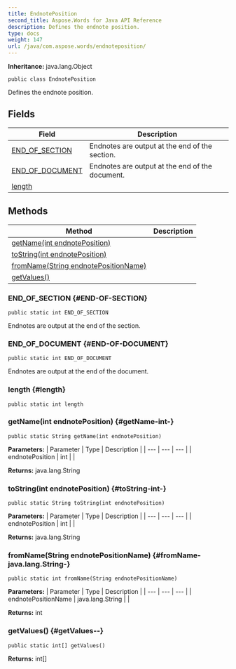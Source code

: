 ```yaml
---
title: EndnotePosition
second_title: Aspose.Words for Java API Reference
description: Defines the endnote position.
type: docs
weight: 147
url: /java/com.aspose.words/endnoteposition/
---
```


**Inheritance:**
java.lang.Object
```
public class EndnotePosition
```

Defines the endnote position.
## Fields

| Field | Description |
| --- | --- |
| [END_OF_SECTION](#END-OF-SECTION) | Endnotes are output at the end of the section. |
| [END_OF_DOCUMENT](#END-OF-DOCUMENT) | Endnotes are output at the end of the document. |
| [length](#length) |  |
## Methods

| Method | Description |
| --- | --- |
| [getName(int endnotePosition)](#getName-int-) |  |
| [toString(int endnotePosition)](#toString-int-) |  |
| [fromName(String endnotePositionName)](#fromName-java.lang.String-) |  |
| [getValues()](#getValues--) |  |
### END_OF_SECTION {#END-OF-SECTION}
```
public static int END_OF_SECTION
```


Endnotes are output at the end of the section.

### END_OF_DOCUMENT {#END-OF-DOCUMENT}
```
public static int END_OF_DOCUMENT
```


Endnotes are output at the end of the document.

### length {#length}
```
public static int length
```


### getName(int endnotePosition) {#getName-int-}
```
public static String getName(int endnotePosition)
```




**Parameters:**
| Parameter | Type | Description |
| --- | --- | --- |
| endnotePosition | int |  |

**Returns:**
java.lang.String
### toString(int endnotePosition) {#toString-int-}
```
public static String toString(int endnotePosition)
```




**Parameters:**
| Parameter | Type | Description |
| --- | --- | --- |
| endnotePosition | int |  |

**Returns:**
java.lang.String
### fromName(String endnotePositionName) {#fromName-java.lang.String-}
```
public static int fromName(String endnotePositionName)
```




**Parameters:**
| Parameter | Type | Description |
| --- | --- | --- |
| endnotePositionName | java.lang.String |  |

**Returns:**
int
### getValues() {#getValues--}
```
public static int[] getValues()
```




**Returns:**
int[]
